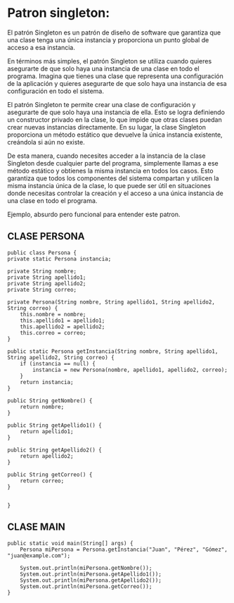 # Patron singleton:

El patrón Singleton es un patrón de diseño de software que 
garantiza que una clase tenga una única instancia y proporciona un punto global de acceso a esa instancia.

En términos más simples, el patrón Singleton se utiliza cuando quieres asegurarte de que solo haya una instancia 
de una clase en todo el programa. Imagina que tienes una clase que representa una configuración de la aplicación 
y quieres asegurarte de que solo haya una instancia de esa configuración en todo el sistema.

El patrón Singleton te permite crear una clase de configuración y asegurarte de que solo haya una instancia de ella. 
Esto se logra definiendo un constructor privado en la clase, lo que impide que otras clases puedan crear nuevas instancias directamente. 
En su lugar, la clase Singleton proporciona un método estático que devuelve la única instancia existente, creándola si aún no existe.

De esta manera, cuando necesites acceder a la instancia de la clase Singleton desde cualquier parte del programa, 
simplemente llamas a ese método estático y obtienes la misma instancia en todos los casos. Esto garantiza que todos los componentes 
del sistema compartan y utilicen la misma instancia única de la clase, lo que puede ser útil en situaciones donde necesitas 
controlar la creación y el acceso a una única instancia de una clase en todo el programa.

Ejemplo, absurdo pero funcional para entender este patron.

## CLASE PERSONA
    public class Persona {
    private static Persona instancia;

    private String nombre;
    private String apellido1;
    private String apellido2;
    private String correo;

    private Persona(String nombre, String apellido1, String apellido2, String correo) {
        this.nombre = nombre;
        this.apellido1 = apellido1;
        this.apellido2 = apellido2;
        this.correo = correo;
    }

    public static Persona getInstancia(String nombre, String apellido1, String apellido2, String correo) {
        if (instancia == null) {
            instancia = new Persona(nombre, apellido1, apellido2, correo);
        }
        return instancia;
    }

    public String getNombre() {
        return nombre;
    }

    public String getApellido1() {
        return apellido1;
    }

    public String getApellido2() {
        return apellido2;
    }

    public String getCorreo() {
        return correo;
    }


    }

## CLASE MAIN

    public static void main(String[] args) {
        Persona miPersona = Persona.getInstancia("Juan", "Pérez", "Gómez", "juan@example.com");

        System.out.println(miPersona.getNombre());
        System.out.println(miPersona.getApellido1());
        System.out.println(miPersona.getApellido2());
        System.out.println(miPersona.getCorreo());
    }


